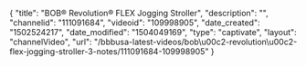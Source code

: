 {
    "title": "BOB&reg; Revolution&reg; FLEX Jogging Stroller",
    "description": "",
    "channelid": "111091684",
    "videoid": "109998905",
    "date_created": "1502524217",
    "date_modified": "1504049169",
    "type": "captivate",
    "layout": "channelVideo",
    "url": "\/bbbusa-latest-videos\/bob\u00c2-revolution\u00c2-flex-jogging-stroller-3-notes\/111091684-109998905"
}